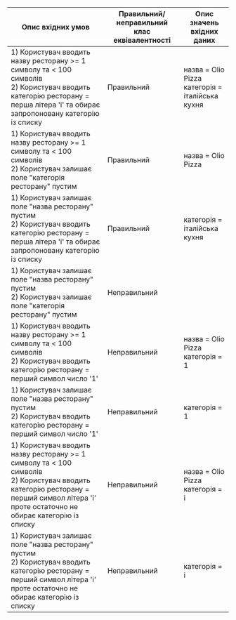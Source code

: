 | Опис вхідних умов                                                                  | Правильний/неправильний клас еквівалентності | Опис значень вхідних даних               |
|------------------------------------------------------------------------------------|-----------------------------|------------------------------------------|
| 1) Користувач вводить назву ресторану >= 1 символу та < 100 символів <br/>2) Користувач вводить категорію ресторану = перша літера 'і'  та обирає запропоновану категорію із списку | Правильний | назва = Olio Pizza<br/>категорія = італійська кухня    |
| 1) Користувач вводить назву ресторану >= 1 символу та < 100 символів <br/>2) Користувач залишає поле "категорія ресторану" пустим  | Правильний | назва = Olio Pizza |
| 1) Користувач залишає поле "назва ресторану" пустим <br/>2) Користувач вводить категорію ресторану = перша літера 'і'  та обирає запропоновану категорію із списку | Правильний | категорія = італійська кухня |
| 1) Користувач залишає поле "назва ресторану" пустим<br/>2) Користувач залишає поле "категорія ресторану" пустим  | Неправильний | |
| 1) Користувач вводить назву ресторану >= 1 символу та < 100 символів<br/>2) Користувач вводить категорію ресторану = перший символ число '1'  | Неправильний | назва = Olio Pizza<br/>категорія = 1 |
| 1) Користувач залишає поле "назва ресторану" пустим<br/>2) Користувач вводить категорію ресторану = перший символ число '1'  | Неправильний | категорія = 1 |
| 1)  Користувач вводить назву ресторану >= 1 символу та < 100 символів<br/>2) Користувач вводить категорію ресторану = перший символ літера 'і' проте остаточно не обирає категорію із списку | Неправильний | назва = Olio Pizza<br/>категорія = і |
| 1) Користувач залишає поле "назва ресторану" пустим<br/>2) Користувач вводить категорію ресторану = перший символ літера 'і' проте остаточно не обирає категорію із списку | Неправильний | категорія = і |
